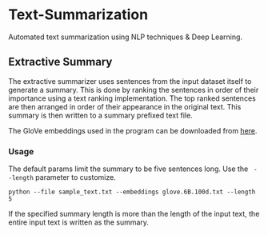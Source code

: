 # Text-Summarization
Automated text summarization using NLP techniques &amp; Deep Learning.

## Extractive Summary
The extractive summarizer uses sentences from the input dataset itself to generate a summary.
This is done by ranking the sentences in order of their importance using a text ranking implementation.
The top ranked sentences are then arranged in order of their appearance in the original text.
This summary is then written to a summary prefixed text file.

The GloVe embeddings used in the program can be downloaded from [here](http://nlp.stanford.edu/data/glove.6B.zip).

### Usage
The default params limit the summary to be five sentences long. Use the ```
--length``` parameter to customize.

```commandline
python --file sample_text.txt --embeddings glove.6B.100d.txt --length 5
```

If the specified summary length is more than the length of the input text, 
the entire input text is written as the summary.
